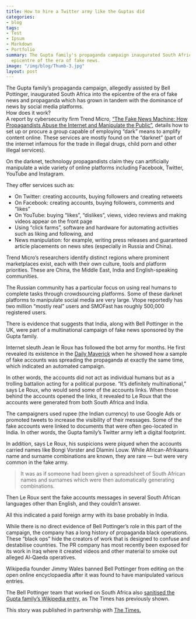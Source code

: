 ```yaml
---
title: How to hire a Twitter army like the Guptas did
categories:
- blog
tags:
- Test
- Ipsum
- Markdown
- Portfolio
summary: The Gupta family's propaganda campaign inaugurated South Africa into the
  epicentre of the era of fake news.
image: "/img/blog/Thumb-3.jpg"
layout: post
---
```


The Gupta family’s propaganda campaign, allegedly assisted by Bell Pottinger, inaugurated South Africa into the epicentre of the era of fake news and propaganda which has grown in tandem with the dominance of news by social media platforms.  
How does it work?  
A report by cybersecurity firm Trend Micro, <a href="https://documents.trendmicro.com/assets/white_papers/wp-fake-news-machine-how-propagandists-abuse-the-internet.pdf">“The Fake News Machine: How Propagandists Abuse the Internet and Manipulate the Public”</a>, details how to set up or procure a group capable of employing “dark” means to amplify content online. These services are mostly found on the “darknet” (part of the internet infamous for the trade in illegal drugs, child porn and other illegal services).

On the darknet, technology propagandists claim they can artificially manipulate a wide variety of online platforms including Facebook, Twitter, YouTube and Instagram.

They offer services such as:

* On Twitter: creating accounts, buying followers and creating retweets
* On Facebook: creating accounts, buying followers, comments and “likes”
* On YouTube: buying “likes”, “dislikes”, views, video reviews and making videos appear on the front page
* Using “click farms”, software and hardware for automating activities such as liking and following, and
* News manipulation: for example, writing press releases and guaranteed article placements on news sites (especially in Russia and China).

Trend Micro’s researchers identify distinct regions where prominent marketplaces exist, each with their own culture, tools and platform priorities. These are China, the Middle East, India and English-speaking communities.
 
The Russian community has a particular focus on using real humans to complete tasks through crowdsourcing platforms. Some of these darknet platforms to manipulate social media are very large. Vtope reportedly has two million “mostly real” users and SMOFast has roughly 500,000 registered users.

There is evidence that suggests that India, along with Bell Pottinger in the UK, were part of a multinational campaign of fake news sponsored by the Gupta family.

Internet sleuth Jean le Roux has followed the bot army for months. He first revealed its existence in the <a href="https://www.dailymaverick.co.za/article/2017-06-22-scorpio-in-the-non-surprise-of-the-year-wmcleaks.com-smear-campaign-tracked-to-a-gupta-associate/">Daily Maverick</a> when he showed how a sample of fake accounts was spreading the propaganda at exactly the same time, which indicated an automated campaign.

In other words, the accounts did not act as individual humans but as a trolling battalion acting for a political purpose. “It’s definitely multinational,” says Le Roux, who would send some of the accounts links. When those behind the accounts opened the links, it revealed to Le Roux that the accounts were generated from both South Africa and India.

The campaigners used rupee (the Indian currency) to use Google Ads or promoted tweets to increase the visibility of their messages. Some of the fake accounts were linked to documents that were often geo-located in India.
In other words, the Gupta family’s Twitter army left a digital footprint.

In addition, says Le Roux, his suspicions were piqued when the accounts carried names like Bongi Vorster and Dlamini Louw. While African-Afrikaans name and surname combinations are known, they are rare — but were very common in the fake army.

>It was as if someone had been given a spreadsheet of South African names and surnames which were then automatically generating combinations.

Then Le Roux sent the fake accounts messages in several South African languages other than English, and they couldn’t answer.

All this indicated a paid foreign army with its base probably in India.

While there is no direct evidence of Bell Pottinger’s role in this part of the campaign, the company has a long history of propaganda black operations. These “black ops” hide the creators of work that is designed to confuse and destabilise countries. The PR company has most recently been exposed for its work in Iraq where it created videos and other material to smoke out alleged Al-Qaeda operatives.

Wikipedia founder Jimmy Wales banned Bell Pottinger from editing on the open online encyclopaedia after it was found to have manipulated various entries.

The Bell Pottinger team that worked on South Africa also <a href="https://www.timeslive.co.za/politics/2017-07-10-bell-pottingers-wicked-wiki-ways/">sanitised the Gupta family’s Wikipedia entry</a>, as The Times has previously shown.

This story was published in partnership with <a href="https://www.timeslive.co.za/news/south-africa/2017-09-04-how-to-hire-a-twitter-army-like-the-guptas-did/">The Times.</a>